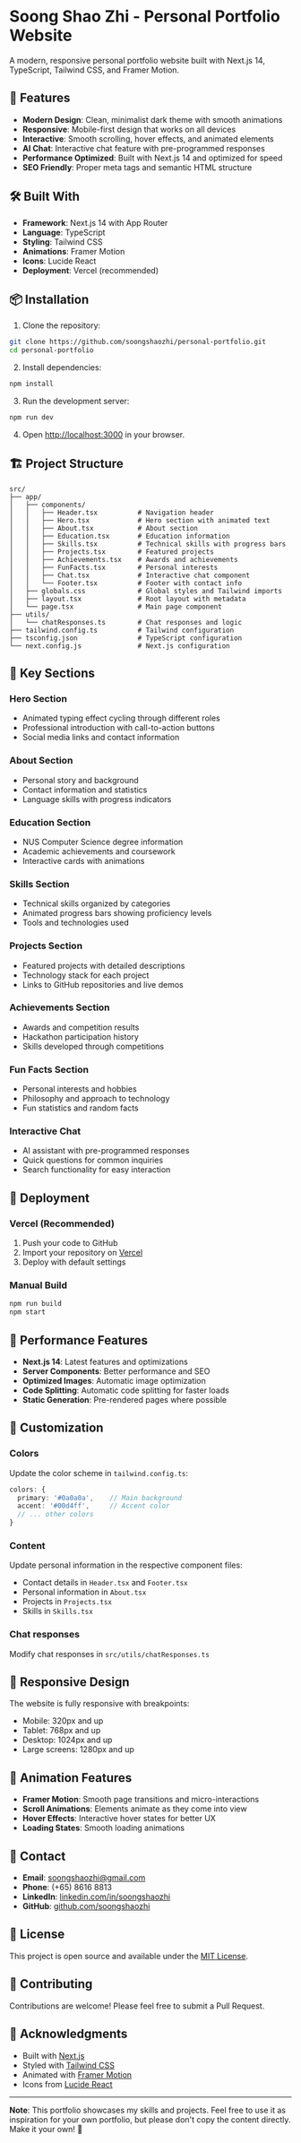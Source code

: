 # Soong Shao Zhi - Personal Portfolio Website

A modern, responsive personal portfolio website built with Next.js 14, TypeScript, Tailwind CSS, and Framer Motion.

## 🚀 Features

- **Modern Design**: Clean, minimalist dark theme with smooth animations
- **Responsive**: Mobile-first design that works on all devices
- **Interactive**: Smooth scrolling, hover effects, and animated elements
- **AI Chat**: Interactive chat feature with pre-programmed responses
- **Performance Optimized**: Built with Next.js 14 and optimized for speed
- **SEO Friendly**: Proper meta tags and semantic HTML structure

## 🛠️ Built With

- **Framework**: Next.js 14 with App Router
- **Language**: TypeScript
- **Styling**: Tailwind CSS
- **Animations**: Framer Motion
- **Icons**: Lucide React
- **Deployment**: Vercel (recommended)

## 📦 Installation

1. Clone the repository:
```bash
git clone https://github.com/soongshaozhi/personal-portfolio.git
cd personal-portfolio
```

2. Install dependencies:
```bash
npm install
```

3. Run the development server:
```bash
npm run dev
```

4. Open [http://localhost:3000](http://localhost:3000) in your browser.

## 🏗️ Project Structure

```
src/
├── app/
│   ├── components/
│   │   ├── Header.tsx          # Navigation header
│   │   ├── Hero.tsx            # Hero section with animated text
│   │   ├── About.tsx           # About section
│   │   ├── Education.tsx       # Education information
│   │   ├── Skills.tsx          # Technical skills with progress bars
│   │   ├── Projects.tsx        # Featured projects
│   │   ├── Achievements.tsx    # Awards and achievements
│   │   ├── FunFacts.tsx        # Personal interests
│   │   ├── Chat.tsx            # Interactive chat component
│   │   └── Footer.tsx          # Footer with contact info
│   ├── globals.css             # Global styles and Tailwind imports
│   ├── layout.tsx              # Root layout with metadata
│   └── page.tsx                # Main page component
├── utils/
│   └── chatResponses.ts        # Chat responses and logic
├── tailwind.config.ts          # Tailwind configuration
├── tsconfig.json               # TypeScript configuration
└── next.config.js              # Next.js configuration
```

## 🎨 Key Sections

### Hero Section
- Animated typing effect cycling through different roles
- Professional introduction with call-to-action buttons
- Social media links and contact information

### About Section
- Personal story and background
- Contact information and statistics
- Language skills with progress indicators

### Education Section
- NUS Computer Science degree information
- Academic achievements and coursework
- Interactive cards with animations

### Skills Section
- Technical skills organized by categories
- Animated progress bars showing proficiency levels
- Tools and technologies used

### Projects Section
- Featured projects with detailed descriptions
- Technology stack for each project
- Links to GitHub repositories and live demos

### Achievements Section
- Awards and competition results
- Hackathon participation history
- Skills developed through competitions

### Fun Facts Section
- Personal interests and hobbies
- Philosophy and approach to technology
- Fun statistics and random facts

### Interactive Chat
- AI assistant with pre-programmed responses
- Quick questions for common inquiries
- Search functionality for easy interaction

## 🚀 Deployment

### Vercel (Recommended)
1. Push your code to GitHub
2. Import your repository on [Vercel](https://vercel.com)
3. Deploy with default settings

### Manual Build
```bash
npm run build
npm start
```

## 🎯 Performance Features

- **Next.js 14**: Latest features and optimizations
- **Server Components**: Better performance and SEO
- **Optimized Images**: Automatic image optimization
- **Code Splitting**: Automatic code splitting for faster loads
- **Static Generation**: Pre-rendered pages where possible

## 🔧 Customization

### Colors
Update the color scheme in `tailwind.config.ts`:
```typescript
colors: {
  primary: '#0a0a0a',    // Main background
  accent: '#00d4ff',     // Accent color
  // ... other colors
}
```

### Content
Update personal information in the respective component files:
- Contact details in `Header.tsx` and `Footer.tsx`
- Personal information in `About.tsx`
- Projects in `Projects.tsx`
- Skills in `Skills.tsx`

### Chat responses
Modify chat responses in `src/utils/chatResponses.ts`

## 📱 Responsive Design

The website is fully responsive with breakpoints:
- Mobile: 320px and up
- Tablet: 768px and up
- Desktop: 1024px and up
- Large screens: 1280px and up

## 🌟 Animation Features

- **Framer Motion**: Smooth page transitions and micro-interactions
- **Scroll Animations**: Elements animate as they come into view
- **Hover Effects**: Interactive hover states for better UX
- **Loading States**: Smooth loading animations

## 📧 Contact

- **Email**: soongshaozhi@gmail.com
- **Phone**: (+65) 8616 8813
- **LinkedIn**: [linkedin.com/in/soongshaozhi](https://linkedin.com/in/soongshaozhi)
- **GitHub**: [github.com/soongshaozhi](https://github.com/soongshaozhi)

## 📄 License

This project is open source and available under the [MIT License](LICENSE).

## 🤝 Contributing

Contributions are welcome! Please feel free to submit a Pull Request.

## 🙏 Acknowledgments

- Built with [Next.js](https://nextjs.org/)
- Styled with [Tailwind CSS](https://tailwindcss.com/)
- Animated with [Framer Motion](https://www.framer.com/motion/)
- Icons from [Lucide React](https://lucide.dev/)

---

**Note**: This portfolio showcases my skills and projects. Feel free to use it as inspiration for your own portfolio, but please don't copy the content directly. Make it your own! 🚀 